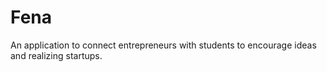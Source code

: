 Fena
====

An application to connect entrepreneurs with students to encourage ideas and realizing startups.
